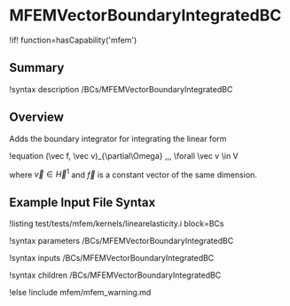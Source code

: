 # MFEMVectorBoundaryIntegratedBC

!if! function=hasCapability('mfem')

## Summary

!syntax description /BCs/MFEMVectorBoundaryIntegratedBC

## Overview

Adds the boundary integrator for integrating the linear form

!equation
(\vec f, \vec v)_{\partial\Omega} \,\,\, \forall \vec v \in V

where $\vec v \in \vec H^1$ and $\vec f$ is a constant vector of the same dimension.

## Example Input File Syntax

!listing test/tests/mfem/kernels/linearelasticity.i block=BCs

!syntax parameters /BCs/MFEMVectorBoundaryIntegratedBC

!syntax inputs /BCs/MFEMVectorBoundaryIntegratedBC

!syntax children /BCs/MFEMVectorBoundaryIntegratedBC

!else
!include mfem/mfem_warning.md
